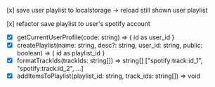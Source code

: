 <!-- Code callback

https://codecademy-jammming-cyan.vercel.app/api/spotify/callback?code=AQClpNGIHIxtAObEhEOClybykCL0YA-ZzxozhqvCTqKQM5Zi-X-nrOlHxiMERdYWyUOkOX_6ZIU4yKdqKSdMBgBKleJyPVxqMvyEH8L3r7YbrNUabFRTRPKA5AFcIFhlcgSNQbUv3hq9K23pNRKVxJbnU8tWXPI5ubol39-pTS8xHyxVB_xIxnofnxXNBu5XQVvzaI7Myv6NTRy8QGaimEIg1bwHA4s0gEVaK_WrBDLPfw8Z6MkX2AZ4bRE0Atna5V-GjSpDZxaVg6iBLjG8YmOR14U-20k3zyXoAQpcLPgCsr6CDvRLr8RiCXuiSARsm3heWNWDDxxPpBxO -->

[x] save user playlist to localstorage -> reload still shown user playlist

[x] refactor save playlist to user's spotify account

- [x] getCurrentUserProfile(code: string) => { id as user_id }
- [x] createPlaylist(name: string, desc?: string, user_id: string, public: boolean) => { id as playlist_id }
- [x] formatTrackIds(trackIds: string[]) => string[] ["spotify:track:id_1", "spotify:track:id_2", ...]
- [x] addItemsToPlaylist(playlist_id: string, track_ids: string[]) => void
